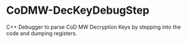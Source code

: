 # CoDMW-DecKeyDebugStep
C++ Debugger to parse CoD MW Decryption Keys by stepping into the code and dumping registers.
